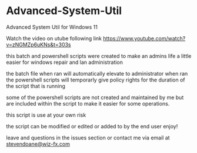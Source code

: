 # Advanced-System-Util
Advanced System Util for Windows 11

Watch the video on utube following link
https://www.youtube.com/watch?v=zNGMZp6uKNs&t=303s

this batch and powershell scripts were created to make an admins life a little easier for windows repair and lan administration

the batch file when ran will automatically elevate to administrator when ran
the powershell scripts will temporarly give policy rights for the duration of the script that is running

some of the powershell scripts are not created and maintained by me but are included within the script to make it easier for some operations.

this script is use at your own risk

the script can be modified or edited or added to by the end user enjoy!

leave and questions in the issues section or contact me via email at stevendoane@wiz-fx.com
